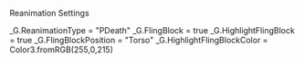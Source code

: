 Reanimation Settings

_G.ReanimationType = "PDeath"
_G.FlingBlock = true
_G.HighlightFlingBlock = true
_G.FlingBlockPosition = "Torso"
_G.HighlightFlingBlockColor = Color3.fromRGB(255,0,215)
